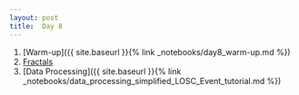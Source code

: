 ```yaml
---
layout: post
title:  Day 8
---
```

1. [Warm-up]({{ site.baseurl }}{% link _notebooks/day8_warm-up.md %})
1. [Fractals]()
1. [Data Processing]({{ site.baseurl }}{% link _notebooks/data_processing_simplified_LOSC_Event_tutorial.md %})
